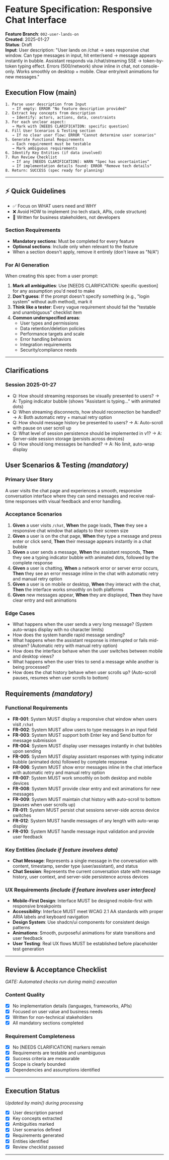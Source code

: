 # Feature Specification: Responsive Chat Interface

**Feature Branch**: `002-user-lands-on`  
**Created**: 2025-01-27  
**Status**: Draft  
**Input**: User description: "User lands on /chat → sees responsive chat window. Can type messages in input, hit enter/send → message appears instantly in bubble. Assistant responds via /chat/streaming SSE → token-by-token typing effect. Errors (500/network) show inline in chat, not console-only. Works smoothly on desktop + mobile. Clear entry/exit animations for new messages."

## Execution Flow (main)
```
1. Parse user description from Input
   → If empty: ERROR "No feature description provided"
2. Extract key concepts from description
   → Identify: actors, actions, data, constraints
3. For each unclear aspect:
   → Mark with [NEEDS CLARIFICATION: specific question]
4. Fill User Scenarios & Testing section
   → If no clear user flow: ERROR "Cannot determine user scenarios"
5. Generate Functional Requirements
   → Each requirement must be testable
   → Mark ambiguous requirements
6. Identify Key Entities (if data involved)
7. Run Review Checklist
   → If any [NEEDS CLARIFICATION]: WARN "Spec has uncertainties"
   → If implementation details found: ERROR "Remove tech details"
8. Return: SUCCESS (spec ready for planning)
```

---

## ⚡ Quick Guidelines
- ✅ Focus on WHAT users need and WHY
- ❌ Avoid HOW to implement (no tech stack, APIs, code structure)
- 👥 Written for business stakeholders, not developers

### Section Requirements
- **Mandatory sections**: Must be completed for every feature
- **Optional sections**: Include only when relevant to the feature
- When a section doesn't apply, remove it entirely (don't leave as "N/A")

### For AI Generation
When creating this spec from a user prompt:
1. **Mark all ambiguities**: Use [NEEDS CLARIFICATION: specific question] for any assumption you'd need to make
2. **Don't guess**: If the prompt doesn't specify something (e.g., "login system" without auth method), mark it
3. **Think like a tester**: Every vague requirement should fail the "testable and unambiguous" checklist item
4. **Common underspecified areas**:
   - User types and permissions
   - Data retention/deletion policies  
   - Performance targets and scale
   - Error handling behaviors
   - Integration requirements
   - Security/compliance needs

---

## Clarifications

### Session 2025-01-27
- Q: How should streaming responses be visually presented to users? → A: Typing indicator bubble (shows "Assistant is typing..." with animated dots)
- Q: When streaming disconnects, how should reconnection be handled? → A: Both automatic retry + manual retry option
- Q: How should message history be presented to users? → A: Auto-scroll with pause on user scroll up
- Q: What level of session persistence should be implemented in v1? → A: Server-side session storage (persists across devices)
- Q: How should long messages be handled? → A: No limit, auto-wrap display

## User Scenarios & Testing *(mandatory)*

### Primary User Story
A user visits the chat page and experiences a smooth, responsive conversation interface where they can send messages and receive real-time responses with visual feedback and error handling.

### Acceptance Scenarios
1. **Given** a user visits `/chat`, **When** the page loads, **Then** they see a responsive chat window that adapts to their screen size
2. **Given** a user is on the chat page, **When** they type a message and press enter or click send, **Then** their message appears instantly in a chat bubble
3. **Given** a user sends a message, **When** the assistant responds, **Then** they see a typing indicator bubble with animated dots, followed by the complete response
4. **Given** a user is chatting, **When** a network error or server error occurs, **Then** they see an error message inline in the chat with automatic retry and manual retry option
5. **Given** a user is on mobile or desktop, **When** they interact with the chat, **Then** the interface works smoothly on both platforms
6. **Given** new messages appear, **When** they are displayed, **Then** they have clear entry and exit animations

### Edge Cases
- What happens when the user sends a very long message? (System auto-wraps display with no character limits)
- How does the system handle rapid message sending?
- What happens when the assistant response is interrupted or fails mid-stream? (Automatic retry with manual retry option)
- How does the interface behave when the user switches between mobile and desktop views?
- What happens when the user tries to send a message while another is being processed?
- How does the chat history behave when user scrolls up? (Auto-scroll pauses, resumes when user scrolls to bottom)

## Requirements *(mandatory)*

### Functional Requirements
- **FR-001**: System MUST display a responsive chat window when users visit `/chat`
- **FR-002**: System MUST allow users to type messages in an input field
- **FR-003**: System MUST support both Enter key and Send button for message submission
- **FR-004**: System MUST display user messages instantly in chat bubbles upon sending
- **FR-005**: System MUST display assistant responses with typing indicator bubble (animated dots) followed by complete response
- **FR-006**: System MUST show error messages inline in the chat interface with automatic retry and manual retry option
- **FR-007**: System MUST work smoothly on both desktop and mobile devices
- **FR-008**: System MUST provide clear entry and exit animations for new messages
- **FR-009**: System MUST maintain chat history with auto-scroll to bottom (pauses when user scrolls up)
- **FR-011**: System MUST persist chat sessions server-side across device switches
- **FR-012**: System MUST handle messages of any length with auto-wrap display
- **FR-010**: System MUST handle message input validation and provide user feedback

### Key Entities *(include if feature involves data)*
- **Chat Message**: Represents a single message in the conversation with content, timestamp, sender type (user/assistant), and status
- **Chat Session**: Represents the current conversation state with message history, user context, and server-side persistence across devices

### UX Requirements *(include if feature involves user interface)*
- **Mobile-First Design**: Interface MUST be designed mobile-first with responsive breakpoints
- **Accessibility**: Interface MUST meet WCAG 2.1 AA standards with proper ARIA labels and keyboard navigation
- **Design System**: Use shadcn/ui components for consistent design patterns
- **Animations**: Smooth, purposeful animations for state transitions and user feedback
- **User Testing**: Real UX flows MUST be established before placeholder test generation

---

## Review & Acceptance Checklist
*GATE: Automated checks run during main() execution*

### Content Quality
- [x] No implementation details (languages, frameworks, APIs)
- [x] Focused on user value and business needs
- [x] Written for non-technical stakeholders
- [x] All mandatory sections completed

### Requirement Completeness
- [x] No [NEEDS CLARIFICATION] markers remain
- [x] Requirements are testable and unambiguous  
- [x] Success criteria are measurable
- [x] Scope is clearly bounded
- [x] Dependencies and assumptions identified

---

## Execution Status
*Updated by main() during processing*

- [x] User description parsed
- [x] Key concepts extracted
- [x] Ambiguities marked
- [x] User scenarios defined
- [x] Requirements generated
- [x] Entities identified
- [x] Review checklist passed

---